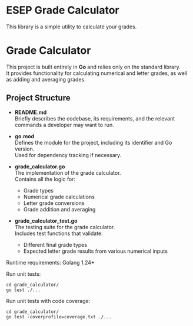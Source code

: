 # ESEP Grade Calculator

This library is a simple utility to calculate your grades.

# Grade Calculator

This project is built entirely in **Go** and relies only on the standard library.  
It provides functionality for calculating numerical and letter grades, as well as adding and averaging grades.

## Project Structure

- **README.md**  
  Briefly describes the codebase, its requirements, and the relevant commands a developer may want to run.

- **go.mod**  
  Defines the module for the project, including its identifier and Go version.  
  Used for dependency tracking if necessary.

- **grade_calculator.go**  
  The implementation of the grade calculator.  
  Contains all the logic for:

  - Grade types
  - Numerical grade calculations
  - Letter grade conversions
  - Grade addition and averaging

- **grade_calculator_test.go**  
  The testing suite for the grade calculator.  
  Includes test functions that validate:
  - Different final grade types
  - Expected letter grade results from various numerical inputs

Runtime requirements:
Golang 1.24+

Run unit tests:

```
cd grade_calculator/
go test ./...
```

Run unit tests with code coverage:

```
cd grade_calculator/
go test -coverprofile=coverage.txt ./...
```
